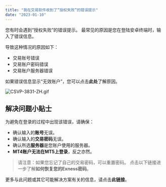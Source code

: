 ```yaml
---
title: "我在交易软件收到了“授权失败”的错误提示"
date: "2023-01-10"
---
```


<Ads></Ads> 

您有时会遇到“授权失败”的错误提示。 最常见的原因是您在登陆安卓终端时，输入了错误信息。

导致这种情况的原因如下：

- 交易账号错误
- 交易账户密码错误
- 交易账户服务器错误

如果错误信息显示“无效账户”，您可以点击**此处**了解原因。

![CSVP-3831-ZH.gif](https://testingcf.jsdelivr.net/gh/jarlin8/OSS@main/exhelp/CSVP-3831-ZH.gif)

## 解决问题小贴士

为避免在登录的过程中出现该错误，请确保：

- 确认输入的**账号**无误。
- 确认输入的**交易密码**无误。
- 确认所选**服务器**是您账户使用的服务器。
- **MT4账户无法在MT5上登录**，反之亦然。

> 请注意：如果您忘记了自己的交易密码，可以重置密码。 点击以下链接进一步了解**如何恢复您的Exness密码**。

更多与此问题或其它可能解决方案有关的信息，请点击**此链接**。
